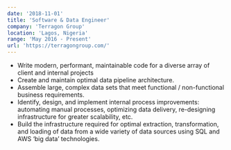 ```yaml
---
date: '2018-11-01'
title: 'Software & Data Engineer'
company: 'Terragon Group'
location: 'Lagos, Nigeria'
range: 'May 2016 - Present'
url: 'https://terragongroup.com/'
---
```


- Write modern, performant, maintainable code for a diverse array of client and internal projects
- Create and maintain optimal data pipeline architecture.
- Assemble large, complex data sets that meet functional / non-functional business requirements.
- Identify, design, and implement internal process improvements: automating manual processes, optimizing data delivery, re-designing infrastructure for greater scalability, etc.
- Build the infrastructure required for optimal extraction, transformation, and loading of data from a wide variety of data sources using SQL and AWS ‘big data’ technologies.
